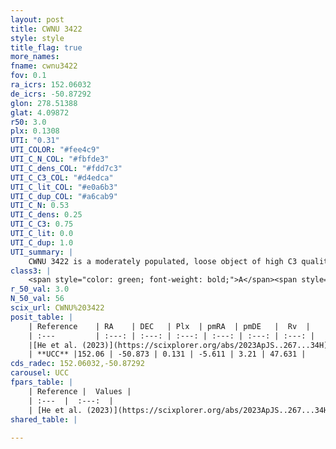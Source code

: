 ```yaml
---
layout: post
title: CWNU 3422
style: style
title_flag: true
more_names: 
fname: cwnu3422
fov: 0.1
ra_icrs: 152.06032
de_icrs: -50.87292
glon: 278.51388
glat: 4.09872
r50: 3.0
plx: 0.1308
UTI: "0.31"
UTI_COLOR: "#fee4c9"
UTI_C_N_COL: "#fbfde3"
UTI_C_dens_COL: "#fdd7c3"
UTI_C_C3_COL: "#d4edca"
UTI_C_lit_COL: "#e0a6b3"
UTI_C_dup_COL: "#a6cab9"
UTI_C_N: 0.53
UTI_C_dens: 0.25
UTI_C_C3: 0.75
UTI_C_lit: 0.0
UTI_C_dup: 1.0
UTI_summary: |
    CWNU 3422 is a moderately populated, loose object of high C3 quality. It was recently reported in the literature.
class3: |
    <span style="color: green; font-weight: bold;">A</span><span style="color: #FFC300; font-weight: bold;">B</span>
r_50_val: 3.0
N_50_val: 56
scix_url: CWNU%203422
posit_table: |
    | Reference    | RA    | DEC   | Plx  | pmRA  | pmDE   |  Rv  |
    | :---         | :---: | :---: | :---: | :---: | :---: | :---: |
    |[He et al. (2023)](https://scixplorer.org/abs/2023ApJS..267...34H) | 152.044 | -50.871 | 0.13 | -5.576 | 3.203 | -- |
    | **UCC** |152.06 | -50.873 | 0.131 | -5.611 | 3.21 | 47.631 | 
cds_radec: 152.06032,-50.87292
carousel: UCC
fpars_table: |
    | Reference |  Values |
    | :---  |  :---:  |
    | [He et al. (2023)](https://scixplorer.org/abs/2023ApJS..267...34H) | `A0=0.75, m-M=13.95, logA=9.5` |
shared_table: |
    
---
```

